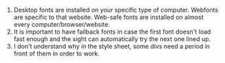 1. Desktop fonts are installed on your specific type of computer. Webfonts are specific to that website. Web-safe fonts are installed on almost every computer/browser/website.
2. It is important to have fallback fonts in case the first font doesn't load fast enough and the sight can automatically try the next one lined up.
3. I don't understand why in the style sheet, some divs need a period in front of them in order to work. 
